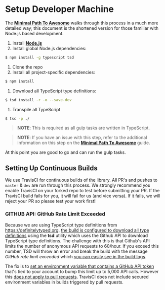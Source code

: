 # Setup Developer Machine

The **[Minimal Path To Awesome](MPA.md)** walks through this process in a much more detailed way; this document is the shortened version for those familiar with Node.js based development.

1. Install **[Node.js](https://nodejs.org)**
1. Install global Node.js dependencies:

  ```bash
  $ npm install -g typescript tsd
  ```

1. Clone the repo
1. Install all project-specific dependencies:

  ```bash
  $ npm install
  ```
1. Download all TypeScript type definitions:

  ```bash
  $ tsd install -r -o --save-dev
  ```
1. Transpile all TypeScript

  ```bash
  $ tsc -p ./
  ```

  > **NOTE**: This is required as all gulp tasks are written in TypeScript.
  
  > **NOTE**: If you have an issue with this step, refer to the additional information on this step on the **[Minimal Path To Awesome](MPA.md)** guide.

At this point you are good to go and can run the gulp tasks.

## Setting Up Continuous Builds

We use TravisCI for continuous builds of the library. All PR's and pushes to `master` & `dev` are run through this process. We strongly recommend you enable TravisCI on your forked repo to test before submitting your PR. If the TravisCI build fails for you, it will fail for us (and vice versa). If it fails, we will reject your PR so please test your work first!

### GITHUB API: GitHub Rate Limit Exceeded

Because we are using TypeScript type definitions from https://definitelytyped.org, [the build is configured to download all type definitions](https://github.com/ngOfficeUIFabric/ng-officeuifabric/blob/master/.travis.yml#L20-L21) using the **tsd** utility which uses the Github API to download TypeScript type definitions. The challenge with this is that Github's API limits the number of anonymous API requests to 60/hour. If you exceed this number, TSD will throw an error and break the build with the message *GitHub rate limit exceeded* which [you can easily see in the build logs](https://travis-ci.org/ngOfficeUIFabric/ng-officeuifabric#L1542-L1547).

The fix is to [set an environment variable that contains a GitHub API token](https://github.com/DefinitelyTyped/tsd#tsdrc) that's tied to your account to bump this limit up to 5,000 API calls. However this [does not apply to pull requests](https://docs.travis-ci.com/user/pull-requests). TravisCI does not include secured environment variables in builds triggered by pull requests.

